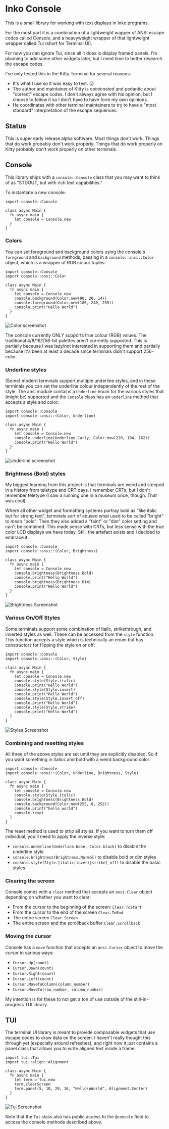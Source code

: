 # Inko Console

This is a small library for working with text displays in Inko programs.

For the most part it is a combination of a lightweight wapper of ANSI escape codes called Console,
and a heavyweight wrapper of that lightweight wrapper called Tui (short for Terminal UI).

For now you can ignore Tui, since all it does is display framed panels. I'm planning to add
some other widgets later, but I need time to better research the escape codes.

I've only tested this in the Kitty Terminal for several reasons:

* It's what I use so it was easy to test. 😛
* The author and maintainer of Kitty is opinionated and pedantic about "correct" escape codes.
  I don't always agree with his opinion, but I choose to follow it so I don't have to have form my own opinions.
* He coordinates with other terminal maintainers to try to have a "most standard" interpretation of the escape sequences.  

## Status

This is super early release alpha software. Most things don't work. Things that do work probably don't work properly.
Things that do work properly on Kitty probably don't work properly on other terminals.

## Console

This library ships with a `console::Console` class that you may want to think of as
"STDOUT, but with rich text capabilities."

To instantiate a new console:

```
import console::Console

class async Main {
  fn async main {
    let console = Console.new
  }
}
```



### Colors

You can set foreground and background colors using the console's `foreground` and `background`
methods, passing in a `console::ansi::Color` object, which is a wrapper of
RGB colour tuples:

```
import console::Console
import console::ansi::Color

class async Main {
  fn async main {
    let console = Console.new
    console.background(Color.new(90, 20, 14))
    console.foreground(Color.new(180, 240, 255))
    console.print("Hello World") 
  }
}
```

![Color screenshot](screenshots/console-color.png)

The console currently ONLY supports true colour (RGB) values. The traditional
4/8/16/256-bit palettes aren't currently supported. This is partially because
I was lazy/not interested in supporting them and partially because it's been at least
a decade since terminals didn't support 256-color. 

### Underline styles

(Some) modern terminals support multiple underline styles, and in these terminals
you can set the underline colour independently of the rest of the style. The ansi
module contains a `Underline` enum for the various styles that (might be) supported
and the `Console` class has an `underline` method that accepts a style and color:

```
import console::Console
import console::ansi::(Color, Underline)

class async Main {
  fn async main {
    let console = Console.new
    console.underline(Underline.Curly, Color.new(220, 194, 162))
    console.print("Hello World")
  }
}
```

![Underline screenshot](screenshots/console-underline.png)

### Brightness (Bold) styles

My biggest learning from this project is that terminals are weird and
steeped in a history from teletype and CRT days. I remember CRTs, but I don't
remember teletype (I saw a running one in a museum once, though. That was cool).

Where all other widget and formatting systems portray bold as "like italic but for strong text",
terminals sort of abused what used to be called "bright" to mean "bold". Then they also
added a "faint" or "dim" color setting and can't be combined. This made sense with CRTs,
but less sense with the true color LCD displays we have today. Still, the artefact exists
and I decided to embrace it. 

```
import console::Console
import console::ansi::(Color, Brightness)

class async Main {
  fn async main {
    let console = Console.new
    console.brightness(Brightness.Bold)
    console.print("Hello World")
    console.brightness(Brightness.Dim)
    console.print("Hello World")
  }
}
```

![Brightness Screenshot](screenshots/console-brightness.png)

### Various On/Off Styles

Some terminals support some combination of italic, strikethrough, and inverted styles as well. These
can be accessed from the `style` function. This function accepts a style which is technically
an enum but has constructors for flipping the style on or off:

```
import console::Console
import console::ansi::(Color, Style)

class async Main {
  fn async main {
    let console = Console.new
    console.style(Style.italic)
    console.print("Hello World")
    console.style(Style.invert)
    console.print("Hello World")
    console.style(Style.invert_off)
    console.print("Hello World")
    console.style(Style.strike)
    console.print("Hello World")
  }
}
```

![Styles Screenshot](screenshots/console-styles.png)

### Combining and resetting styles

All three of the above styles are set until they are explicitly disabled.
So if you want something in italics and bold with a weird background color:

```
import console::Console
import console::ansi::(Color, Underline, Brightness, Style)

class async Main {
  fn async main {
    let console = Console.new
    console.style(Style.italic)
    console.brightness(Brightness.Bold)
    console.background(Color.new(255, 8, 252))
    console.print("hello world")
    console.reset
  }
}
```

The reset method is used to strip all styles. If you want to turn them off individual,
you'll need to apply the inverse style:

* `console.underline(Underline.None, Color.black)` to disable the underline style
* `console.brightness(Brightness.Normal)` to disable bold or dim styles
* `console.style(Style.[italic|invert|strike]_off)` to disable the basic styles

### Clearing the screen

Console comes with a `clear` method that accepts an `ansi.Clear` object depending
on whether you want to clear:

* From the cursor to the beginning of the screen: `Clear.ToStart`
* From the cursor to the end of the screen `Clear.ToEnd`
* The entire screen `Clear.Screen`
* The entire screen and the scrollback buffer `Clear.Scrollback`

### Moving the cursor

Console has a `move` function that accepts an `ansi.Cursor` object to move the
cursor in various ways:

* `Cursor.Up(count)`
* `Cursor.Down(count)`
* `Cursor.Right(count)`
* `Cursor.Left(count)`
* `Cursor.MoveToColumn(column_number)`
* `Cursor.MoveTo(row_number, column_number)`

My intention is for these to not get a ton of use outside of the still-in-progress
TUI library.

## TUI

The terminal UI library is meant to provide composable widgets that use escape codes
to draw data on the screen. I haven't really thought this through yet (especially around
refreshes), and right now it just contains a panel class that allows you to write aligned
text inside a frame:

```
import tui::Tui
import tui::align::Alignment

class async Main {
  fn async main {
    let term = Tui.new
    term.clearScreen
    term.panel(5, 10, 20, 16, "Hello\nWorld", Alignment.Center)
  }
}
```

![Tui Screenshot](screenshots/tui-panel.png)

Note that the `Tui` class also has public access to the `@console` field
to access the console methods described above.
